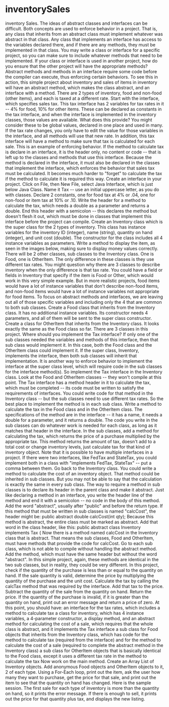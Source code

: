 # inventorySales
inventory Sales. The ideas of abstract classes and interfaces can be difficult. Both concepts are used to enforce behavior in a project. That is, any class that inherits from an abstract class must implement whatever was abstract in that class. Any class that implements an interface has access to the variables declared there, and if there are any methods, they must be implemented in that class. You may write a class or interface for a specific project, so you can make sure to include whatever methods that need to be implemented. If your class or interface is used in another project, how do you ensure that the other project will have the appropriate methods? Abstract methods and methods in an interface require some code before the compiler can execute, thus enforcing certain behaviors.  To see this in action, this simple project about inventory and sales of items in inventory will have an abstract method, which makes the class abstract, and an interface with a method. There are 2 types of inventory, food and non-food (other items), and each is taxed at a different rate.   Start with the interface, which specifies sales tax. This tax interface has 2 variables for tax rates in it -- 4% for food, 10% for other items. These can be declared as constants in the tax interface, and when the interface is implemented in the inventory classes, those values are available. What does this provide? You might consider these to be global values, declared in one place and used in many. If the tax rate changes, you only have to edit the value for those variables in the interface, and all methods will use that new rate. In addition, this tax interface will have a method to make sure that tax is calculated for each sale. This is an example of enforcing behavior. If the method to calculate tax is declare in an interface, it is the header only, no content or code -- that is left up to the classes and methods that use this interface. Because the method is declared in the interface, it must also be declared in the classes that implement the interface, which enforces the behavior that sales tax must be calculated. It becomes much harder to "forget" to calculate the tax if the method to calculate it is required this way.  Create an interface in your project. Click on File, then New File, select Java Interface, which is just below Java Class. Name it Tax -- use an initial uppercase letter, as you do with classes. Declare 2 constants, one for food tax at 4% or .04, one for non-food or item tax at 10% or .10. Write the header for a method to calculate the tax, which needs a double as a parameter and returns a double. End this header with a semicolon -- this declares the method but doesn't flesh it out, which must be done in classes that implement this interface before the project can compile.  Create an Inventory class which is the super class for the 2 types of inventory. This class has instance variables for the inventory ID (integer), name (string), quantity on hand (integer), and unit cost (double). The constructor for the class includes all 4 instance variables as parameters. Write a method to display the item, as seen in the images below, making sure to display money values correctly.  There will be 2 other classes, sub classes to the Inventory class. One is Food, one is OtherItem. The only difference in these classes is they use different tax rates. You might question why there are 3 classes to describe inventory when the only difference is that tax rate. You could have a field or fields in Inventory that specify if the item is Food or Other, which would work in this very simple example. But in more realistic projects, food items would have a lot of instance variables that don't describe non-food items, and non-food items would have a lot of instance variables not appropriate for food items. To focus on abstract methods and interfaces, we are leaving out all of those specific variables and including only the 4 that are common to both sub classes.   Create a Food class that inherits from the Inventory class. It has no additional instance variables. Its constructor needs 4 parameters, and all of them will be sent to the super class constructor.   Create a class for OtherItem that inherits from the Inventory class. It looks exactly the same as the Food class so far.  There are 3 classes in this project. Where should you implement the Tax interface? If only one of the sub classes needed the variables and methods of this interface, then that sub class would implement it. In this case, both the Food class and the OtherItem class could implement it. If the super class, Inventory, implements the interface, then both sub classes will inherit that implementation. It is another way to enforce behavior to implement the interface at the super class level, which will require code in the sub classes for the interface method(s). So implement the Tax interface in the Inventory class.  Look at the Food and OtherItem classes -- they won't compile at this point. The Tax interface has a method header in it to calculate the tax, which must be completed -- its code must be written to satisfy the requirements of interfaces. You could write code for that method in the Inventory class -- but the sub classes need to use different tax rates. So the best place to implement the method is in each sub class. Write a method to calculate the tax in the Food class and in the OtherItem class. The specifications of the method are in the interface -- it has a name, it needs a double for a parameter, and it returns a double. The code you write in the sub classes can do whatever work is needed for each class, as long as it matches that header in the interface.   In the sub classes, add a method for calculating the tax, which returns the price of a purchase multiplied by the appropriate tax. This method returns the amount of tax, doesn't add to a total cost or change inventory levels, just calculate tax for that kind of inventory object.  Note that it is possible to have multiple interfaces in a project. If there were two interfaces, like FedTax and StateTax, you could implement both in a class with "implements FedTax, StateTax" -- put a comma between them.  Go back to the Inventory class. You could write a method to calculate the cost of an inventory object. That method could be inherited in sub classes. But you may not be able to say that the calculation is exactly the same in every sub class. The way to require a method in sub classes is to declare its header in the parent class and make it abstract. Just like declaring a method in an interface, you write the header line of the method and end it with a semicolon -- no code in the body of this method. Add the word "abstract", usually after "public" and before the return type. If this method that must be written in sub classes is named "calcCost", the header might be:  public abstract double calcCost(int qty);  Because this method is abstract, the entire class must be marked as abstract. Add that word in the class header, like this:  public abstract class Inventory implements Tax {  Now there is a method named calcCost in the Inventory class that is abstract. That means the sub classes, Food and OtherItem, must have methods that provide the code for calcCost. Go to each sub class, which is not able to compile without handling the abstract method. Add the method, which must have the same header but without the word "abstract". In this simple project, again, these methods are identical in the two sub classes, but in reality, they could be very different. In this project, check if the quantity of the purchase is less than or equal to the quantity on hand. If the sale quantity is valid, determine the price by multiplying the quantity of the purchase and the unit cost. Calculate the tax by calling the calcTax method that was required by the interface. Add that tax to the price. Subtract the quantity of the sale from the quantity on hand. Return the price. If the quantity of the purchase is invalid, if it is greater than the quantity on hand, print out an error message and return a price of zero.  At this point, you should have:  an interface for the tax rates, which includes a method to calculate tax a class for inventory, which has 4 instance variables, a 4-parameter constructor, a display method, and an abstract method for calculating the cost of a sale, which requires that the whole class is abstract, and it implements the Tax interface a sub class for Food objects that inherits from the Inventory class, which has code for the method to calculate tax (required from the interface) and for the method to calculate the cost of a sale (required to complete the abstract method in the Inventory class) a sub class for OtherItem objects that is basically identical to the Food class, except it uses a different tax rate in the method to calculate the tax Now work on the main method. Create an Array List of Inventory objects. Add anonymous Food objects and OtherItem objects to it, 2 of each type. Using a For-Each loop, print out the item, ask the user how many they want to purchase, get the price for that sale, and print out the item to see that the quantity on hand has changed.  Here is the sample session. The first sale for each type of inventory is more than the quantity on hand, so it prints the error message. If there is enough to sell, it prints out the price for that quantity plus tax, and displays the new listing.
